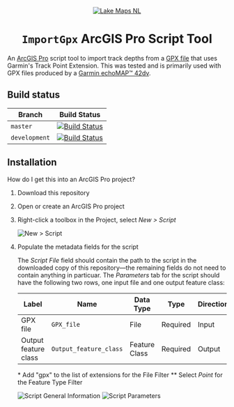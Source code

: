<p align="center">
    <a href="https://github.com/LakeMaps">
        <img src="https://avatars.githubusercontent.com/u/20632669?s=200" alt="Lake Maps NL" />
    </a>
</p>
<h1 align="center"><code>ImportGpx</code> ArcGIS Pro Script Tool</h1>

An [ArcGIS Pro](http://www.esri.com/arcgis/products/arcgis-pro/overview/) script tool to import track depths from a [GPX file] that uses Garmin's Track Point Extension. This was tested and is primarily used with GPX files produced by a [Garmin echoMAP™ 42dv](https://buy.garmin.com/en-CA/CA/p/148128).

  [GPX file]:https://en.wikipedia.org/wiki/GPS_Exchange_Format

Build status
------------

| Branch        | Build Status            |
| ------------- | ----------------------- |
| `master`      | [![Build Status][1]][3] |
| `development` | [![Build Status][2]][3] |

  [1]:https://travis-ci.org/LakeMaps/ArcPy-ImportGpx.svg?branch=master
  [2]:https://travis-ci.org/LakeMaps/ArcPy-ImportGpx.svg?branch=development
  [3]:https://travis-ci.org/LakeMaps/ArcPy-ImportGpx

Installation
------------

How do I get this into an ArcGIS Pro project?

1. Download this repository
2. Open or create an ArcGIS Pro project
1. Right-click a toolbox in the Project, select *New > Script*

    <img alt="New > Script" src="https://user-images.githubusercontent.com/1623628/29491094-758b9214-852b-11e7-9470-ed52b842721d.png">

2. Populate the metadata fields for the script

    The *Script File* field should contain the path to the script in the downloaded copy of this repository—the remaining fields do not need to contain anything in particuar. The *Parameters* tab for the script should have the following two rows, one input file and one output feature class:

    | Label | Name | Data Type | Type | Direction | Category | Filter |
    | ----- | ---- | --------- | ---- | --------- | -------- | ------ |
    | GPX file | `GPX_file` | File | Required | Input | | File\* |
    | Output feature class | `Output_feature_class` | Feature Class | Required | Output | | Feature Type\*\* |

    \* Add "gpx" to the list of extensions for the File Filter
    \*\* Select *Point* for the Feature Type Filter

    <img alt="Script General Information" src="https://user-images.githubusercontent.com/1623628/29491076-f0d9e354-852a-11e7-8549-03c7f1e87dc3.PNG">
    <img alt="Script Parameters" src="https://user-images.githubusercontent.com/1623628/29491073-f0ceb2ea-852a-11e7-92b7-7b29f72aca1a.PNG">
